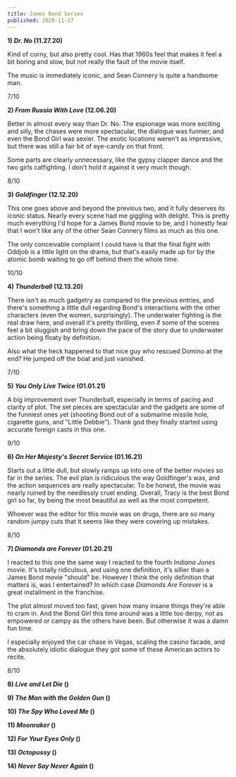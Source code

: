 ```yaml
---
title: James Bond Series
published: 2020-11-27
---
```


**1) _Dr. No_ (11.27.20)**

Kind of corny, but also pretty cool. Has that 1960s feel that makes it feel a bit boring and slow, but not really the fault of the movie itself.

The music is immediately iconic, and Sean Connery is quite a handsome man.

7/10

**2) _From Russia With Love_ (12.06.20)**

Better in almost every way than Dr. No. The espionage was more exciting and silly, the chases were more spectacular, the dialogue was funnier, and even the Bond Girl was sexier. The exotic locations weren't as impressive, but there was still a fair bit of eye-candy on that front.

Some parts are clearly unnecessary, like the gypsy clapper dance and the two girls catfighting. I don't hold it against it very much though.

8/10

**3) _Goldfinger_ (12.12.20)**

This one goes above and beyond the previous two, and it fully deserves its iconic status. Nearly every scene had me giggling with delight. This is pretty much everything I'd hope for a James Bond movie to be, and I honestly fear that I won't like any of the other Sean Connery films as much as this one.

The only conceivable complaint I could have is that the final fight with Oddjob is a little light on the drama, but that's easily made up for by the atomic bomb waiting to go off behind them the whole time.

10/10

**4) _Thunderball_ (12.13.20)**

There isn't as much gadgetry as compared to the previous entries, and there's something a little dull regarding Bond's interactions with the other characters (even the women, surprisingly). The underwater fighting is the real draw here, and overall it's pretty thrilling, even if some of the scenes feel a bit sluggish and bring down the pace of the story due to underwater action being floaty by definition.

Also what the heck happened to that nice guy who rescued Domino at the end? He jumped off the boat and just vanished.

7/10

**5) _You Only Live Twice_ (01.01.21)**

A big improvement over Thunderball, especially in terms of pacing and clarity of plot. The set pieces are spectacular and the gadgets are some of the funniest ones yet (shooting Bond out of a submarine missile hole, cigarette guns, and "Little Debbie"). Thank god they finally started using accurate foreign casts in this one.

9/10

**6) _On Her Majesty's Secret Service_ (01.16.21)**

Starts out a little dull, but slowly ramps up into one of the better movies so far in the series. The evil plan is ridiculous the way Goldfinger's was, and the action sequences are really spectacular. To be honest, the movie was nearly ruined by the needlessly cruel ending. Overall, Tracy is the best Bond girl so far, by being the most beautiful as well as the most competent.

Whoever was the editor for this movie was on drugs, there are so many random jumpy cuts that it seems like they were covering up mistakes.

8/10

**7) _Diamonds are Forever_ (01.20.21)**

I reacted to this one the same way I reacted to the fourth _Indiana Jones_ movie. It's totally ridiculous, and using one definition, it's sillier than a James Bond movie "should" be. However I think the only definition that matters is, was I entertained? In which case _Diamonds Are Forever_ is a great installment in the franchise.

The plot almost moved too fast, given how many insane things they're able to cram in. And the Bond Girl this time around was a little too derpy, not as empowered or campy as the others have been. But otherwise it was a damn fun time.

I especially enjoyed the car chase in Vegas, scaling the casino facade, and the absolutely idiotic dialogue they got some of these American actors to recite.

8/10

**8) _Live and Let Die_ ()**

**9) _The Man with the Golden Gun_ ()**

**10) _The Spy Who Loved Me_ ()**

**11) _Moonraker_ ()**

**12) _For Your Eyes Only_ ()**

**13) _Octopussy_ ()**

**14) _Never Say Never Again_ ()**
